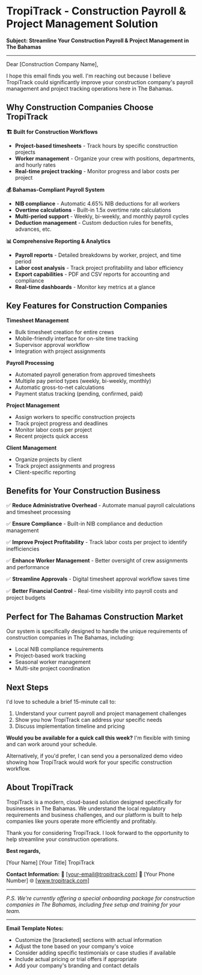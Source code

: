 # TropiTrack - Construction Payroll & Project Management Solution

**Subject: Streamline Your Construction Payroll & Project Management in The Bahamas**

---

Dear [Construction Company Name],

I hope this email finds you well. I'm reaching out because I believe TropiTrack could significantly improve your construction company's payroll management and project tracking operations here in The Bahamas.

## Why Construction Companies Choose TropiTrack

**🏗️ Built for Construction Workflows**
- **Project-based timesheets** - Track hours by specific construction projects
- **Worker management** - Organize your crew with positions, departments, and hourly rates
- **Real-time project tracking** - Monitor progress and labor costs per project

**💰 Bahamas-Compliant Payroll System**
- **NIB compliance** - Automatic 4.65% NIB deductions for all workers
- **Overtime calculations** - Built-in 1.5x overtime rate calculations
- **Multi-period support** - Weekly, bi-weekly, and monthly payroll cycles
- **Deduction management** - Custom deduction rules for benefits, advances, etc.

**📊 Comprehensive Reporting & Analytics**
- **Payroll reports** - Detailed breakdowns by worker, project, and time period
- **Labor cost analysis** - Track project profitability and labor efficiency
- **Export capabilities** - PDF and CSV reports for accounting and compliance
- **Real-time dashboards** - Monitor key metrics at a glance

## Key Features for Construction Companies

**Timesheet Management**
- Bulk timesheet creation for entire crews
- Mobile-friendly interface for on-site time tracking
- Supervisor approval workflow
- Integration with project assignments

**Payroll Processing**
- Automated payroll generation from approved timesheets
- Multiple pay period types (weekly, bi-weekly, monthly)
- Automatic gross-to-net calculations
- Payment status tracking (pending, confirmed, paid)

**Project Management**
- Assign workers to specific construction projects
- Track project progress and deadlines
- Monitor labor costs per project
- Recent projects quick access

**Client Management**
- Organize projects by client
- Track project assignments and progress
- Client-specific reporting

## Benefits for Your Construction Business

✅ **Reduce Administrative Overhead** - Automate manual payroll calculations and timesheet processing

✅ **Ensure Compliance** - Built-in NIB compliance and deduction management

✅ **Improve Project Profitability** - Track labor costs per project to identify inefficiencies

✅ **Enhance Worker Management** - Better oversight of crew assignments and performance

✅ **Streamline Approvals** - Digital timesheet approval workflow saves time

✅ **Better Financial Control** - Real-time visibility into payroll costs and project budgets

## Perfect for The Bahamas Construction Market

Our system is specifically designed to handle the unique requirements of construction companies in The Bahamas, including:
- Local NIB compliance requirements
- Project-based work tracking
- Seasonal worker management
- Multi-site project coordination

## Next Steps

I'd love to schedule a brief 15-minute call to:
1. Understand your current payroll and project management challenges
2. Show you how TropiTrack can address your specific needs
3. Discuss implementation timeline and pricing

**Would you be available for a quick call this week?** I'm flexible with timing and can work around your schedule.

Alternatively, if you'd prefer, I can send you a personalized demo video showing how TropiTrack would work for your specific construction workflow.

## About TropiTrack

TropiTrack is a modern, cloud-based solution designed specifically for businesses in The Bahamas. We understand the local regulatory requirements and business challenges, and our platform is built to help companies like yours operate more efficiently and profitably.

Thank you for considering TropiTrack. I look forward to the opportunity to help streamline your construction operations.

**Best regards,**

[Your Name]
[Your Title]
TropiTrack

**Contact Information:**
📧 [your-email@tropitrack.com]
📱 [Your Phone Number]
🌐 [www.tropitrack.com]

---

*P.S. We're currently offering a special onboarding package for construction companies in The Bahamas, including free setup and training for your team.*

---

**Email Template Notes:**
- Customize the [bracketed] sections with actual information
- Adjust the tone based on your company's voice
- Consider adding specific testimonials or case studies if available
- Include actual pricing or trial offers if appropriate
- Add your company's branding and contact details 